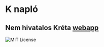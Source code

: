 # K napló
## Nem hivatalos Kréta [webapp](https://naplo.kess.hu)
![MIT License](https://img.shields.io/badge/license-MIT-blue.svg)

